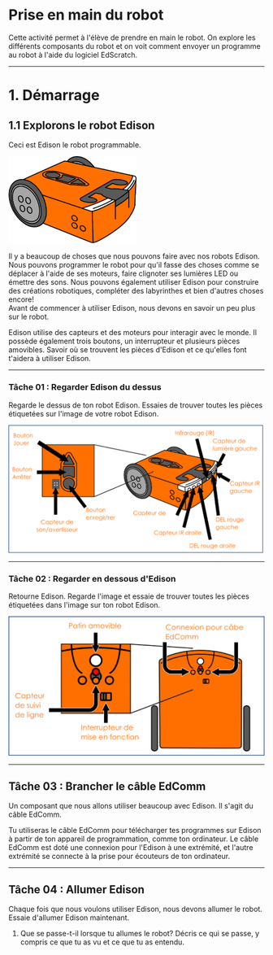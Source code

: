 # Prise en main du robot <!-- omit in toc -->

Cette activité permet à l'élève de prendre en main le robot. On explore les différents composants du robot et on voit comment envoyer un programme au robot à l'aide du logiciel EdScratch.

---

# 1. Démarrage

## 1.1 Explorons le robot Edison
Ceci est Edison le robot programmable.

<img src="img/edison.png" width=50% />

Il y a beaucoup de choses que nous pouvons faire avec nos robots Edison. Nous pouvons programmer le robot pour qu'il fasse des choses comme se déplacer à l'aide de ses moteurs, faire clignoter ses lumières LED ou émettre des sons. Nous pouvons également utiliser Edison pour construire des créations robotiques, compléter des labyrinthes et bien d'autres choses encore!  
Avant de commencer à utiliser Edison, nous devons en savoir un peu plus sur le robot.

Edison utilise des capteurs et des moteurs pour interagir avec le monde. Il possède également trois boutons, un interrupteur et plusieurs pièces amovibles. Savoir où se trouvent les pièces d'Edison et ce qu'elles font t'aidera à utiliser Edison.

---

### Tâche 01 : Regarder Edison du dessus
Regarde le dessus de ton robot Edison. Essaies de trouver toutes les pièces étiquetées sur l'image de votre robot Edison.

![](img/component_fr.png)

---

### Tâche 02 : Regarder en dessous d'Edison
Retourne Edison. Regarde l'image et essaie de trouver toutes les pièces étiquetées dans l'image sur ton robot Edison.

![](img/component_under_fr.png)

---

## Tâche 03 : Brancher le câble EdComm
Un composant que nous allons utiliser beaucoup avec Edison. Il s'agit du câble EdComm.

Tu utiliseras le câble EdComm pour télécharger tes programmes sur Edison à partir de ton appareil de programmation, comme ton ordinateur. Le câble EdComm est doté une connexion pour l'Edison à une extrémité, et l'autre extrémité se connecte à la prise pour écouteurs de ton ordinateur.

---

## Tâche 04 : Allumer Edison
Chaque fois que nous voulons utiliser Edison, nous devons allumer le robot. Essaie d'allumer Edison maintenant.

1. Que se passe-t-il lorsque tu allumes le robot? Décris ce qui se passe, y compris ce que tu as vu et ce que tu as entendu.

